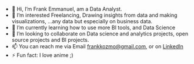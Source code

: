 - 👋 Hi, I’m Frank Emmanuel, am a Data Analyst.
- 👀 I’m interested Freelancing, Drawing insights from data and making visualizations, ...any data but especially on business data. 
- 🌱 I’m currently learning how to use more BI tools, and Data Science
- 💞️ I’m looking to collaborate on Data science and analytics projects, open source projects and BI projects.
- 📫 You can reach me via Email [frankkozmo@gmail.com](mailto:frankkozmo@gmail.com), or on [LinkedIn](https://www.linkedin.com/in/frankolanari)
- ⚡ Fun fact: I love anime ;)

<!---
frankolanari/frankolanari is a ✨ special ✨ repository because its `README.md` (this file) appears on your GitHub profile.
You can click the Preview link to take a look at your changes.
--->
